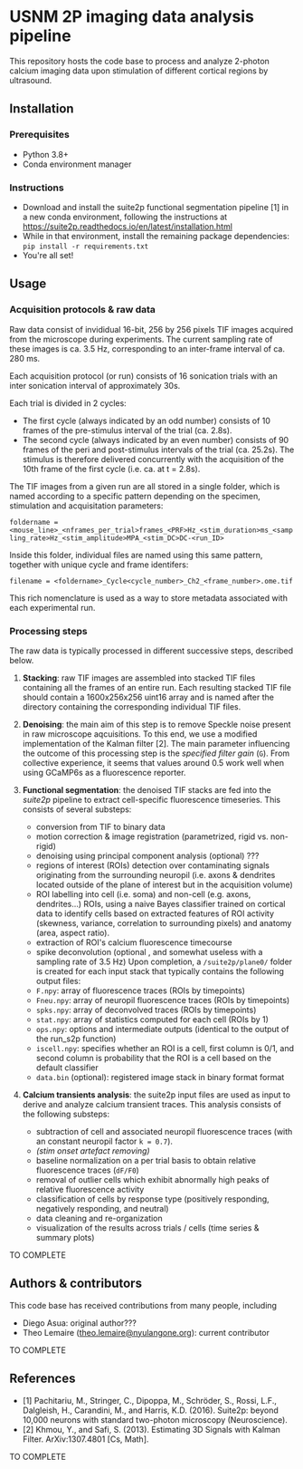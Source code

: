 # USNM 2P imaging data analysis pipeline

This repository hosts the code base to process and analyze 2-photon calcium imaging data upon stimulation of different cortical regions by ultrasound.

## Installation

### Prerequisites

- Python 3.8+
- Conda environment manager

### Instructions

- Download and install the suite2p functional segmentation pipeline [1] in a new conda environment, following the instructions at https://suite2p.readthedocs.io/en/latest/installation.html
- While in that environment, install the remaining package dependencies: `pip install -r requirements.txt`
- You're all set!

## Usage

### Acquisition protocols & raw data

Raw data consist of invididual 16-bit, 256 by 256 pixels TIF images acquired from the microscope during experiments. The current sampling rate of these images is ca. 3.5 Hz, corresponding to an inter-frame interval of ca. 280 ms.

Each acquisition protocol (or run) consists of 16 sonication trials with an inter sonication interval of approximately 30s. 

Each trial is divided in 2 cycles:
- The first cycle (always indicated by an odd number) consists of 10 frames of the pre-stimulus interval of the trial (ca. 2.8s).
- The second cycle (always indicated by an even number) consists of 90 frames of the peri and post-stimulus intervals of the trial (ca. 25.2s).
The stimulus is therefore delivered concurrently with the acquisition of the 10th frame of the first cycle (i.e. ca. at t = 2.8s).

The TIF images from a given run are all stored in a single folder, which is named according to a specific pattern depending on the specimen, stimulation and acquisitation parameters:

`foldername = <mouse_line>_<nframes_per_trial>frames_<PRF>Hz_<stim_duration>ms_<sampling_rate>Hz_<stim_amplitude>MPA_<stim_DC>DC-<run_ID>`

Inside this folder, individual files are named using this same pattern, together with unique cycle and frame identifers:

`filename = <foldername>_Cycle<cycle_number>_Ch2_<frame_number>.ome.tif`

This rich nomenclature is used as a way to store metadata associated with each experimental run.

### Processing steps

The raw data is typically processed in different successive steps, described below.
1. **Stacking**: raw TIF images are assembled into stacked TIF files containing all the frames of an entire run. Each resulting stacked TIF file should contain a 1600x256x256 uint16 array and is named after the directory containing the corresponding individual TIF files.

2. **Denoising**: the main aim of this step is to remove Speckle noise present in raw microscope aqcuisitions. To this end, we use a modified implementation of the Kalman filter [2]. The main parameter influencing the outcome of this processing step is the *specified filter gain* (`G`). From collective experience, it seems that values around 0.5 work well when using GCaMP6s as a fluorescence reporter.

3. **Functional segmentation**: the denoised TIF stacks are fed into the *suite2p* pipeline to extract cell-specific fluorescence timeseries. This consists of several substeps:
    - conversion from TIF to binary data
    - motion correction & image registration (parametrized, rigid vs. non-rigid)
    - denoising using principal component analysis (optional) ???
    - regions of interest (ROIs) detection over contaminating signals originating from the surrounding neuropil (i.e. axons & dendrites located outside of the plane of interest but in the acquisition volume)
    - ROI labelling into cell (i.e. soma) and non-cell (e.g. axons, dendrites...) ROIs, using a naive Bayes classifier trained on cortical data to identify cells based on extracted features of ROI activity (skewness, variance, correlation to surrounding pixels) and anatomy (area, aspect ratio).
    - extraction of ROI's calcium fluorescence timecourse
    - spike deconvolution (optional , and somewhat useless with a sampling rate of 3.5 Hz)
Upon completion, a `/suite2p/plane0/` folder is created for each input stack that typically contains the following output files:
    - `F.npy`: array of fluorescence traces (ROIs by timepoints)
    - `Fneu.npy`: array of neuropil fluorescence traces (ROIs by timepoints)
    - `spks.npy`: array of deconvolved traces (ROIs by timepoints)
    - `stat.npy`: array of statistics computed for each cell (ROIs by 1)
    - `ops.npy`: options and intermediate outputs (identical to the output of the run_s2p function)
    - `iscell.npy`: specifies whether an ROI is a cell, first column is 0/1, and second column is probability that the ROI is a cell based on the default classifier
    - `data.bin` (optional): registered image stack in binary format format

4. **Calcium transients analysis**: the suite2p input files are used as input to derive and analyze calcium transient traces. This analysis consists of the following substeps:
    - subtraction of cell and associated neuropil fluorescence traces (with an constant neuropil factor `k = 0.7`).
	- *(stim onset artefact removing)*
    - baseline normalization on a per trial basis to obtain relative fluorescence traces (`dF/F0`)
    - removal of outlier cells which exhibit abnormally high peaks of relative fluorescence activity
    - classification of cells by response type (positively responding, negatively responding, and neutral)
    - data cleaning and re-organization
    - visualization of the results across trials / cells (time series & summary plots)

TO COMPLETE

## Authors & contributors

This code base has received contributions from many people, including
- Diego Asua: original author???
- Theo Lemaire (theo.lemaire@nyulangone.org): current contributor

TO COMPLETE

## References

- [1] Pachitariu, M., Stringer, C., Dipoppa, M., Schröder, S., Rossi, L.F., Dalgleish, H., Carandini, M., and Harris, K.D. (2016). Suite2p: beyond 10,000 neurons with standard two-photon microscopy (Neuroscience).
- [2] Khmou, Y., and Safi, S. (2013). Estimating 3D Signals with Kalman Filter. ArXiv:1307.4801 [Cs, Math].

TO COMPLETE
